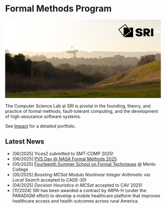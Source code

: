 # Formal Methods Program

![The Stanford Dish, owned and maintained by SRI](./SRI_dish.jpg)

The Computer Science Lab at SRI is pivotal in the founding, theory, and practice of
formal methods, fault-tolerant computing, and the development of high-assurance software systems.

See [Impact](/impact) for a detailed portfolio.


## Latest News
 - [06/2025] Yices2 submitted to SMT-COMP 2025!
 - [06/2025] [PVS Day @ NASA Formal Methods 2025](https://shemesh.larc.nasa.gov/nfm2025/pvs-day.html)
 - [05/2025] [Fourteenth Summer School on Formal Techniques](https://ssft-sri.github.io/) @ Menlo College
 - [05/2025] _Boosting MCSat Modulo Nonlinear Integer Arithmetic via Local Search_ accepted to CADE-30!
 - [04/2025] _Decision Heuristics in MCSat_ accepted to CAV 2025!
 - [11/2024] SRI has been awarded a contract by ARPA-H (under the PARADIGM effort) to develop a mobile healthcare platform that improves  healthcare access and health outcomes across rural America.
 
